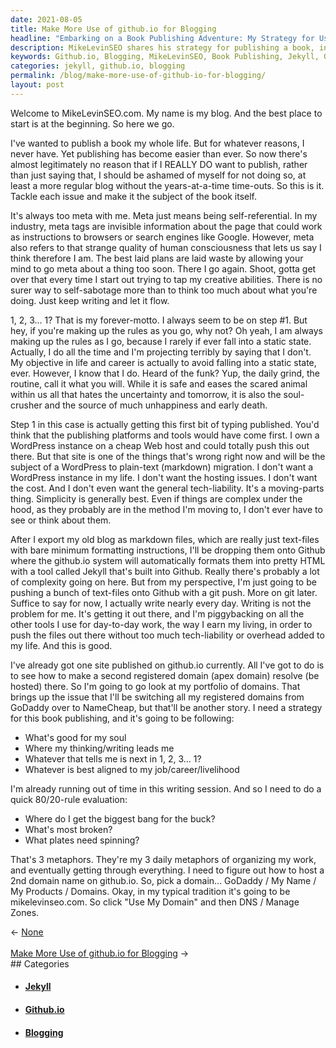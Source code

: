 ```yaml
---
date: 2021-08-05
title: Make More Use of github.io for Blogging
headline: "Embarking on a Book Publishing Adventure: My Strategy for Using github.io and Jekyll"
description: MikeLevinSEO shares his strategy for publishing a book, including his plan to use Jekyll and switch his domains from GoDaddy to NameCheap. He explains how he prioritizes his work using three metaphors, and shares his plan to use mikelevinseo.com as his domain name. Follow MikeLevinSEO's journey as he embarks on his book publishing adventure!
keywords: Github.io, Blogging, MikeLevinSEO, Book Publishing, Jekyll, GoDaddy, NameCheap, Prioritizing, Domain Name, DNS Zones
categories: jekyll, github.io, blogging
permalink: /blog/make-more-use-of-github-io-for-blogging/
layout: post
---
```



Welcome to MikeLevinSEO.com. My name is my blog. And the best place to start is
at the beginning. So here we go.

I've wanted to publish a book my whole life. But for whatever reasons, I never
have. Yet publishing has become easier than ever. So now there's almost
legitimately no reason that if I REALLY DO want to publish, rather than just
saying that, I should be ashamed of myself for not doing so, at least a more
regular blog without the years-at-a-time time-outs. So this is it. Tackle each
issue and make it the subject of the book itself.

It's always too meta with me. Meta just means being self-referential. In my
industry, meta tags are invisible information about the page that could work as
instructions to browsers or search engines like Google. However, meta also
refers to that strange quality of human consciousness that lets us say I think
therefore I am. The best laid plans are laid waste by allowing your mind to go
meta about a thing too soon. There I go again. Shoot, gotta get over that every
time I start out trying to tap my creative abilities. There is no surer way to
self-sabotage more than to think too much about what you're doing. Just keep
writing and let it flow.

1, 2, 3... 1? That is my forever-motto. I always seem to be on step #1. But
hey, if you're making up the rules as you go, why not? Oh yeah, I am always
making up the rules as I go, because I rarely if ever fall into a static state.
Actually, I do all the time and I'm projecting terribly by saying that I don't.
My objective in life and career is actually to avoid falling into a static
state, ever. However, I know that I do. Heard of the funk? Yup, the daily
grind, the routine, call it what you will. While it is safe and eases the
scared animal within us all that hates the uncertainty and tomorrow, it is also
the soul-crusher and the source of much unhappiness and early death.

Step 1 in this case is actually getting this first bit of typing published.
You'd think that the publishing platforms and tools would have come first. I
own a WordPress instance on a cheap Web host and could totally push this out
there. But that site is one of the things that's wrong right now and will be
the subject of a WordPress to plain-text (markdown) migration. I don't want a
WordPress instance in my life. I don't want the hosting issues. I don't want
the cost. And I don't even want the general tech-liability. It's a moving-parts
thing. Simplicity is generally best. Even if things are complex under the hood,
as they probably are in the method I'm moving to, I don't ever have to see or
think about them.

After I export my old blog as markdown files, which are really just text-files
with bare minimum formatting instructions, I'll be dropping them onto Github
where the github.io system will automatically formats them into pretty HTML
with a tool called Jekyll that's built into Github. Really there's probably a
lot of complexity going on here. But from my perspective, I'm just going to be
pushing a bunch of text-files onto Github with a git push. More on git later.
Suffice to say for now, I actually write nearly every day. Writing is not the
problem for me. It's getting it out there, and I'm piggybacking on all the
other tools I use for day-to-day work, the way I earn my living, in order to
push the files out there without too much tech-liability or overhead added to
my life. And this is good.

I've already got one site published on github.io currently. All I've got to do
is to see how to make a second registered domain (apex domain) resolve (be
hosted) there. So I'm going to go look at my portfolio of domains. That brings
up the issue that I'll be switching all my registered domains from GoDaddy over
to NameCheap, but that'll be another story. I need a strategy for this book
publishing, and it's going to be following:

- What's good for my soul
- Where my thinking/writing leads me
- Whatever that tells me is next in 1, 2, 3... 1?
- Whatever is best aligned to my job/career/livelihood

I'm already running out of time in this writing session. And so I need to do a
quick 80/20-rule evaluation:

- Where do I get the biggest bang for the buck?
- What's most broken?
- What plates need spinning?

That's 3 metaphors. They're my 3 daily metaphors of organizing my work, and
eventually getting through everything. I need to figure out how to host a 2nd
domain name on github.io. So, pick a domain... GoDaddy / My Name / My Products
/ Domains.  Okay, in my typical tradition it's going to be mikelevinseo.com. So
click "Use My Domain" and then DNS / Manage Zones.

<div class="arrow-links"><div class="post-nav-prev"><span class="arrow">&larr;&nbsp;</span><a href="None">None</a></div> &nbsp; <div class="post-nav-next"><a href="/blog/make-more-use-of-github-io-for-blogging/">Make More Use of github.io for Blogging</a><span class="arrow">&nbsp;&rarr;</span></div></div>
## Categories

<ul>
<li><h4><a href='/jekyll/'>Jekyll</a></h4></li>
<li><h4><a href='/github-io/'>Github.io</a></h4></li>
<li><h4><a href='/blogging/'>Blogging</a></h4></li></ul>